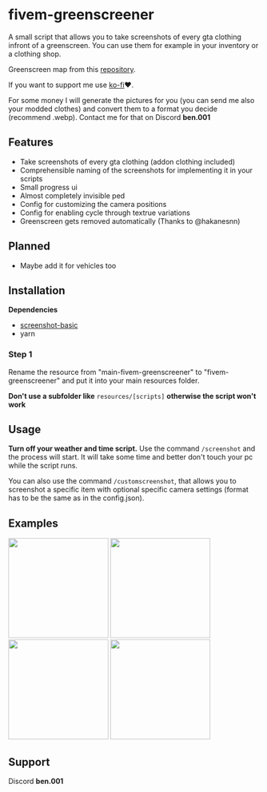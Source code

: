 # fivem-greenscreener
A small script that allows you to take screenshots of every gta clothing infront of a greenscreen.
You can use them for example in your inventory or a clothing shop.

Greenscreen map from this [repository](https://github.com/Stuyk/altv-greenscreener).

If you want to support me use [ko-fi](https://ko-fi.com/bentix)❤️​.

For some money I will generate the pictures for you (you can send me also your modded clothes) and convert them to a format you decide (recommend .webp). 
Contact me for that on Discord **ben.001**

## Features
- Take screenshots of every gta clothing (addon clothing included)
- Comprehensible naming of the screenshots for implementing it in your scripts
- Small progress ui
- Almost completely invisible ped
- Config for customizing the camera positions
- Config for enabling cycle through textrue variations
- Greenscreen gets removed automatically (Thanks to @hakanesnn)

## Planned
- Maybe add it for vehicles too

## Installation
**Dependencies**
- [screenshot-basic](https://github.com/citizenfx/screenshot-basic)
- yarn

### Step 1
Rename the resource from "main-fivem-greenscreener" to "fivem-greenscreener" and put it into your main resources folder.

**Don't use a subfolder like** `resources/[scripts]` **otherwise the script won't work**

## Usage
**Turn off your weather and time script.**
Use the command `/screenshot` and the process will start.
It will take some time and better don't touch your pc while the script runs.

You can also use the command `/customscreenshot`, that allows you to screenshot a specific item with optional specific camera settings (format has to be the same as in the config.json).

## Examples
<img src="https://i.imgur.com/2WJyGgy.png" width="200"> <img src="https://i.imgur.com/aAQwU4d.png" width="200">
<img src="https://i.imgur.com/EqY5Inu.png" width="200"> <img src="https://i.imgur.com/ctTF9M9.png" width="200">

## Support
Discord **ben.001**
